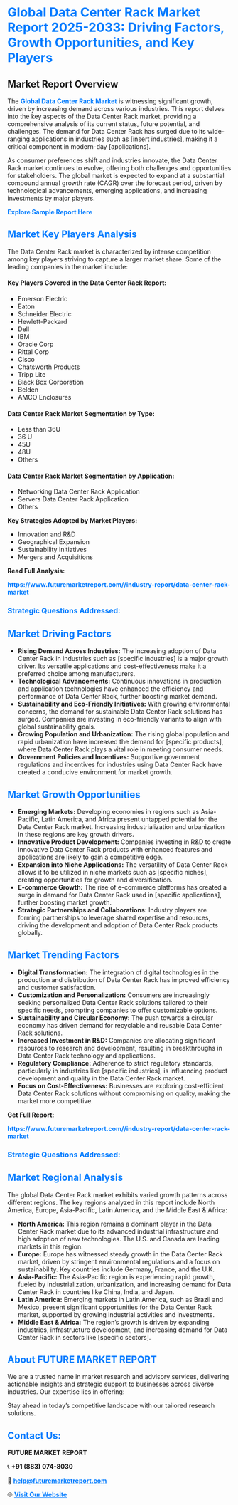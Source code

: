 <h1 style="color: #007BFF;">Global Data Center Rack Market Report 2025-2033: Driving Factors, Growth Opportunities, and Key Players</h1>

<section id="overview">
<h2>Market Report Overview</h2>
<p>The <a href="https://www.futuremarketreport.com//industry-report/data-center-rack-market" style="color: #007BFF; text-decoration: none;"><strong>Global Data Center Rack Market</strong></a> is witnessing significant growth, driven by increasing demand across various industries. This report delves into the key aspects of the Data Center Rack market, providing a comprehensive analysis of its current status, future potential, and challenges. The demand for Data Center Rack has surged due to its wide-ranging applications in industries such as [insert industries], making it a critical component in modern-day [applications].</p>
<p>As consumer preferences shift and industries innovate, the Data Center Rack market continues to evolve, offering both challenges and opportunities for stakeholders. The global market is expected to expand at a substantial compound annual growth rate (CAGR) over the forecast period, driven by technological advancements, emerging applications, and increasing investments by major players.</p>
</section>

<section id="overview">
<p><a href="https://www.futuremarketreport.com//request-sample/reportId=85883" style="color: #007BFF; text-decoration: none;"><strong>Explore Sample Report Here</strong></a></p>
</section>

<section id="key-players">
<h2 style="color: #007BFF;">Market Key Players Analysis</h2>
<p>The Data Center Rack market is characterized by intense competition among key players striving to capture a larger market share. Some of the leading companies in the market include:</p>
<h4>Key Players Covered in the Data Center Rack Report:</h4>
<ul><li>Emerson Electric</li><li>Eaton</li><li>Schneider Electric</li><li>Hewlett-Packard</li><li>Dell</li><li>IBM</li><li>Oracle Corp</li><li>Rittal Corp</li><li>Cisco</li><li>Chatsworth Products</li><li>Tripp Lite</li><li>Black Box Corporation</li><li>Belden</li><li>AMCO Enclosures</li></ul>
<h4>Data Center Rack Market Segmentation by Type:</h4>
<ul><li>Less than 36U</li><li>36 U</li><li>45U</li><li>48U</li><li>Others</li></ul>

<h4>Data Center Rack Market Segmentation by Application:</h4>
<ul><li>Networking Data Center Rack Application</li><li>Servers Data Center Rack Application</li><li>Others</li></ul>
<p><strong>Key Strategies Adopted by Market Players:</strong></p>
<ul>
<li>Innovation and R&D</li>
<li>Geographical Expansion</li>
<li>Sustainability Initiatives</li>
<li>Mergers and Acquisitions</li>
</ul>
</section>

<section>
<p><strong>Read Full Analysis: </strong></p><a href="https://www.futuremarketreport.com//industry-report/data-center-rack-market" style="color: #007BFF; text-decoration: none;"><strong>https://www.futuremarketreport.com//industry-report/data-center-rack-market</strong></a>
<h3 style="color: #007BFF;">Strategic Questions Addressed:</h3>
</section>

<section id="driving-factors">
<h2 style="color: #007BFF;">Market Driving Factors</h2>
<ul>
<li><strong>Rising Demand Across Industries:</strong> The increasing adoption of Data Center Rack in industries such as [specific industries] is a major growth driver. Its versatile applications and cost-effectiveness make it a preferred choice among manufacturers.</li>
<li><strong>Technological Advancements:</strong> Continuous innovations in production and application technologies have enhanced the efficiency and performance of Data Center Rack, further boosting market demand.</li>
<li><strong>Sustainability and Eco-Friendly Initiatives:</strong> With growing environmental concerns, the demand for sustainable Data Center Rack solutions has surged. Companies are investing in eco-friendly variants to align with global sustainability goals.</li>
<li><strong>Growing Population and Urbanization:</strong> The rising global population and rapid urbanization have increased the demand for [specific products], where Data Center Rack plays a vital role in meeting consumer needs.</li>
<li><strong>Government Policies and Incentives:</strong> Supportive government regulations and incentives for industries using Data Center Rack have created a conducive environment for market growth.</li>
</ul>
</section>

<section id="growth-opportunities">
<h2 style="color: #007BFF;">Market Growth Opportunities</h2>
<ul>
<li><strong>Emerging Markets:</strong> Developing economies in regions such as Asia-Pacific, Latin America, and Africa present untapped potential for the Data Center Rack market. Increasing industrialization and urbanization in these regions are key growth drivers.</li>
<li><strong>Innovative Product Development:</strong> Companies investing in R&D to create innovative Data Center Rack products with enhanced features and applications are likely to gain a competitive edge.</li>
<li><strong>Expansion into Niche Applications:</strong> The versatility of Data Center Rack allows it to be utilized in niche markets such as [specific niches], creating opportunities for growth and diversification.</li>
<li><strong>E-commerce Growth:</strong> The rise of e-commerce platforms has created a surge in demand for Data Center Rack used in [specific applications], further boosting market growth.</li>
<li><strong>Strategic Partnerships and Collaborations:</strong> Industry players are forming partnerships to leverage shared expertise and resources, driving the development and adoption of Data Center Rack products globally.</li>
</ul>
</section>

<section id="trending-factors">
<h2 style="color: #007BFF;">Market Trending Factors</h2>
<ul>
<li><strong>Digital Transformation:</strong> The integration of digital technologies in the production and distribution of Data Center Rack has improved efficiency and customer satisfaction.</li>
<li><strong>Customization and Personalization:</strong> Consumers are increasingly seeking personalized Data Center Rack solutions tailored to their specific needs, prompting companies to offer customizable options.</li>
<li><strong>Sustainability and Circular Economy:</strong> The push towards a circular economy has driven demand for recyclable and reusable Data Center Rack solutions.</li>
<li><strong>Increased Investment in R&D:</strong> Companies are allocating significant resources to research and development, resulting in breakthroughs in Data Center Rack technology and applications.</li>
<li><strong>Regulatory Compliance:</strong> Adherence to strict regulatory standards, particularly in industries like [specific industries], is influencing product development and quality in the Data Center Rack market.</li>
<li><strong>Focus on Cost-Effectiveness:</strong> Businesses are exploring cost-efficient Data Center Rack solutions without compromising on quality, making the market more competitive.</li>
</ul>
</section>

<section>
<p><strong>Get Full Report: </strong></p><a href="https://www.futuremarketreport.com//industry-report/data-center-rack-market" style="color: #007BFF; text-decoration: none;"><strong>https://www.futuremarketreport.com//industry-report/data-center-rack-market</strong></a>
<h3 style="color: #007BFF;">Strategic Questions Addressed:</h3>
</section>


<section id="regional-analysis">
<h2 style="color: #007BFF;">Market Regional Analysis</h2>
<p>The global Data Center Rack market exhibits varied growth patterns across different regions. The key regions analyzed in this report include North America, Europe, Asia-Pacific, Latin America, and the Middle East & Africa:</p>
<ul>
<li><strong>North America:</strong> This region remains a dominant player in the Data Center Rack market due to its advanced industrial infrastructure and high adoption of new technologies. The U.S. and Canada are leading markets in this region.</li>
<li><strong>Europe:</strong> Europe has witnessed steady growth in the Data Center Rack market, driven by stringent environmental regulations and a focus on sustainability. Key countries include Germany, France, and the U.K.</li>
<li><strong>Asia-Pacific:</strong> The Asia-Pacific region is experiencing rapid growth, fueled by industrialization, urbanization, and increasing demand for Data Center Rack in countries like China, India, and Japan.</li>
<li><strong>Latin America:</strong> Emerging markets in Latin America, such as Brazil and Mexico, present significant opportunities for the Data Center Rack market, supported by growing industrial activities and investments.</li>
<li><strong>Middle East & Africa:</strong> The region’s growth is driven by expanding industries, infrastructure development, and increasing demand for Data Center Rack in sectors like [specific sectors].</li>
</ul>
</section>

<footer>
<h2 style="color: #007BFF;">About FUTURE MARKET REPORT</h2>
<p>We are a trusted name in market research and advisory services, delivering actionable insights and strategic support to businesses across diverse industries. Our expertise lies in offering:</p>

<p>Stay ahead in today’s competitive landscape with our tailored research solutions.</p>

<h2 style="color: #007BFF;">Contact Us:</h2>
<p><strong>FUTURE MARKET REPORT</strong></p>
<p>📞 <strong>+91 (883) 074-8030</strong></p>
<p>📧 <strong><a href="mailto:help@futuremarketreport.com" style="color: #007BFF;">help@futuremarketreport.com</a></strong></p>
<p>🌐 <strong><a href="https://www.futuremarketreport.com/" style="color: #007BFF;">Visit Our Website</a></strong></p>
</footer>